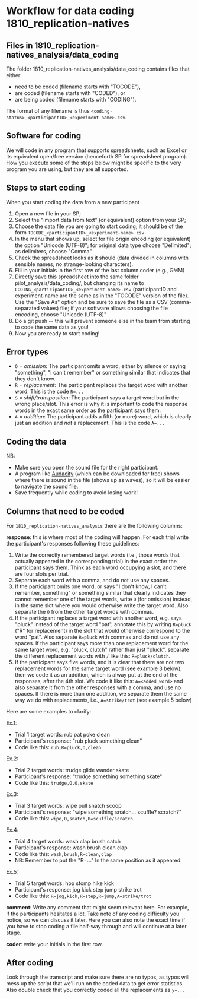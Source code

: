 Workflow for data coding 1810_replication-natives
=================================================

## Files in 1810_replication-natives_analysis/data_coding

The folder 1810_replication-natives_analysis/data_coding contains files that either:

- need to be coded (filename starts with "TOCODE"),
- are coded (filename starts with "CODED"), or
- are being coded (filename starts with "CODING").

The format of any filename is thus `<coding-status>_<participantID>_<experiment-name>.csv`.


## Software for coding

We will code in any program that supports spreadsheets, such as Excel or its equivalent open/free version (henceforth SP for spreadsheet program). How you execute some of the steps below might be specific to the very program you are using, but they are all supported.


## Steps to start coding

When you start coding the data from a new participant

1. Open a new file in your SP;
2. Select the "Import data from text" (or equivalent) option from your SP;
3. Choose the data file you are going to start coding; it should be of the form `TOCODE_<participantID>_<experiment-name>.csv`
4. In the menu that shows up, select for file origin encoding (or equivalent) the option "Unicode (UTF-8)"; for original data type choose "Delimited"; as delimiters, choose "Comma"
5. Check the spreadsheet looks as it should (data divided in columns with sensible names, no strange-looking characters).
6. Fill in your initials in the first row of the last column coder (e.g., GMM)
7. Directly save this spreadsheet into the same folder pilot_analysis/data_coding/, but changing its name to `CODING_<participantID>_<experiment-name>.csv` (participantID and experiment-name are the same as in the "TOCODE" version of the file). Use the "Save As" option and be sure to save the file as a CSV (comma-separated values) file; if your software allows choosing the file encoding, choose "Unicode (UTF-8)"
8. Do a git push -- this will prevent someone else in the team from starting to code the same data as you!
9. Now you are ready to start coding!


## Error types

- `O` = *omission*: The participant omits a word, either by silence or saying "something", "I can't remember" or something similar that indicates that they don't know.
- `R` = *replacement*: The participant replaces the target word with another word. This is the code `R=...`
- `S` = *shift/transposition*: The participant says a target word but in the wrong place/slot. This error is why it is important to code the response words in the exact same order as the participant says them. 
- `A` = *addition*: The participant adds a fifth (or more) word, which is clearly just an addition and *not* a replacement. This is the code `A=...`


## Coding the data

NB:

- Make sure you open the sound file for the right participant.
- A program like [Audacity](https://www.audacityteam.org/) (which can be downloaded for free) shows where there is sound in the file (shows up as waves), so it will be easier to navigate the sound file.
- Save frequently while coding to avoid losing work!


## Columns that need to be coded

For `1810_replication-natives_analysis` there are the following columns:

**response**: this is where most of the coding will happen. For each trial write the participant's responses following these guidelines: 

1. Write the correctly remembered target words (i.e., those words that actually appeared in the corresponding trial) in the exact order the participant says them. Think as each word occupying a slot, and there are four slots per trial.
2. Separate each word with a comma, and do not use any spaces.
3. If the participant omits one word, or says "I don't know, I can't remember, something" or something similar that clearly indicates they cannot remember one of the target words, write `O` (for omission) instead, in the same slot where you would otherwise write the target word. Also separate the `O` from the other target words with commas.
4. If the participant replaces a target word with another word, e.g. says "pluck" instead of the target word "pat", annotate this by writing `R=pluck` ("R" for replacement) in the slot that would otherwise correspond to the word "pat". Also separate `R=pluck` with commas and do not use any spaces. If the participant says more than one replacement word for the same target word, e.g. "pluck, clutch" rather than just "pluck", separate the different replacement words with `/` like this: 
`R=pluck/clutch`.
5. If the participant says five words, and it is clear that there are not two replacement words for the same target word (see example 3 below), then we code it as an addition, which is alway put at the end of the responses, after the 4th slot. We code it like this: `A=<added_word>`
and also separate it from the other responses with a comma, and use no spaces. If there is more than one addition, we separate them the same way we do with replacements, i.e., `A=strike/trot` (see example 5 below)

Here are some examples to clarify:

Ex.1: 

- Trial 1 target words: rub pat poke clean
- Participant's response: "rub pluck something clean"
- Code like this: `rub,R=pluck,O,clean`

Ex.2: 

- Trial 2 target words: trudge glide wander skate
- Participant's response: "trudge something something skate"
- Code like this: `trudge,O,O,skate`

Ex.3: 

- Trial 3 target words: wipe pull snatch scoop
- Participant's response: "wipe something snatch... scuffle? scratch?"
- Code like this: `wipe,O,snatch,R=scuffle/scratch`

Ex.4: 

- Trial 4 target words: wash clap brush catch
- Participant's response: wash brush clean clap
- Code like this: `wash,brush,R=clean,clap`
- NB: Remember to put the "R=..." In the same position as it appeared.

Ex.5:

- Trial 5 target words: hop stomp hike kick
- Participant's response: jog kick step jump strike trot
- Code like this: `R=jog,kick,R=step,R=jump,A=strike/trot`

**comment**: Write any comment that might seem relevant here. For example, if the participants hesitates a lot. Take note of any coding difficulty you notice, so we can discuss it later. Here you can also note the exact time if you have to stop coding a file half-way through and will continue at a later stage. 

**coder**: write your initials in the first row. 


## After coding

Look through the transcript and make sure there are no typos, as typos will mess up the script that we'll run on the coded data to get error statistics. Also double check that you correctly coded all the replacements as `y=...`
